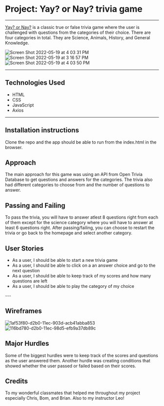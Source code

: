 # Project: Yay? or Nay? trivia game
---
[Yay? or Nay?](https://pumkin-sonam-98d76e.netlify.app) is a classic true or false trivia game where the user is challenged with questions from the categories of their choice. There are four categories in total. They are Science, Animals, History, and General Knowledge.

![Screen Shot 2022-05-19 at 4 03 31 PM](https://user-images.githubusercontent.com/101905331/169395332-824a0b41-a76b-4526-919e-c5055c37b142.png)
![Screen Shot 2022-05-19 at 3 16 57 PM](https://user-images.githubusercontent.com/101905331/169395350-4eb30bcd-1ce8-4676-995d-465761854fbb.png)
![Screen Shot 2022-05-19 at 4 03 50 PM](https://user-images.githubusercontent.com/101905331/169395363-007a0f70-0fed-40a3-a5b3-9287ad673b3e.png)


---
## Technologies Used
<ul>
  <li>HTML</li>
  <li>CSS</li>
  <li>JavaScript</li>
  <li>Axios</li>
</ul>

 ---
## Installation instructions
Clone the repo and the app should be able to run from the index.html in the browser.

## Approach
The main approach for this game was using an API from Open Trivia Database to get questions and answers for the categories.
The trivia also had different categories to choose from and the number of questions to answer.

## Passing and Failing
To pass the trivia, you will have to answer atlest 8 questions right from each of them except for the science category where you will have to answer at least 6 questions right. After passing/failing, you can choose to restart the trivia or go back to the homepage and select another category.

## User Stories
<ul>
  <li>As a user, I should be able to start a new trivia game
</li>
  <li>As a user, I should be able to click on a an answer choice and go to the next question
</li>
  <li>As a user, I should be able to keep track of my scores and how many questions are left
</li>
  <li>As a user, I should be able to play the category of my choice
</li>
</ul>
---

## Wireframes

![1af53f80-d2b0-11ec-903d-acb41abba853](https://user-images.githubusercontent.com/101905331/169395438-b5e1644c-9ea9-4871-be8c-a2efbdd5cd25.jpg)
![116bd780-d2b0-11ec-98d5-efb9a37db89c](https://user-images.githubusercontent.com/101905331/169395452-4b81457a-7865-46e7-9f8a-ff75d4458ead.jpg)



## Major Hurdles
Some of the biggest hurdles were to keep track of the scores and questions as the user answered them.
Another hurdle was creating conditions that showed whether the user passed or failed based on their scores.

## Credits
To my wonderful classmates that helped me throughout my project especially Chris, Bom, and Brian. Also to my instructor Leo!
